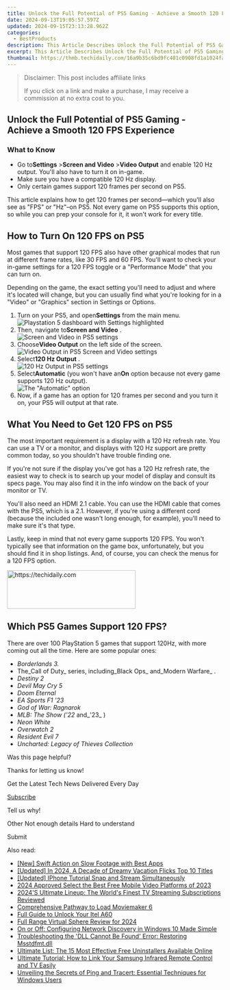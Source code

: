 ```yaml
---
title: Unlock the Full Potential of PS5 Gaming - Achieve a Smooth 120 FPS Experience
date: 2024-09-13T19:05:57.597Z
updated: 2024-09-15T23:13:28.962Z
categories:
  - BestProducts
description: This Article Describes Unlock the Full Potential of PS5 Gaming - Achieve a Smooth 120 FPS Experience
excerpt: This Article Describes Unlock the Full Potential of PS5 Gaming - Achieve a Smooth 120 FPS Experience
thumbnail: https://thmb.techidaily.com/16a9b35c6bd9fc401c0908fd1a1024fa5ae9f4d4fbf37f1eb35abe3fab424ae1.jpg
---
```


>  Disclaimer: This post includes affiliate links
>
>  If you click on a link and make a purchase, I may receive a commission at no extra cost to you.
>

## Unlock the Full Potential of PS5 Gaming - Achieve a Smooth 120 FPS Experience
### What to Know

* Go to**Settings** \>**Screen and Video** \>**Video Output** and enable 120 Hz output. You'll also have to turn it on in-game.
* Make sure you have a compatible 120 Hz display.
* Only certain games support 120 frames per second on PS5.

 This article explains how to get 120 frames per second—which you'll also see as "FPS" or "Hz"–on PS5\. Not every game on PS5 supports this option, so while you can prep your console for it, it won't work for every title.  

## How to Turn On 120 FPS on PS5

 Most games that support 120 FPS also have other graphical modes that run at different frame rates, like 30 FPS and 60 FPS. You'll want to check your in-game settings for a 120 FPS toggle or a "Performance Mode" that you can turn on.

 Depending on the game, the exact setting you'll need to adjust and where it's located will change, but you can usually find what you're looking for in a "Video" or "Graphics" section in Settings or Options.

1. Turn on your PS5, and open**Settings** from the main menu.  
![Playstation 5 dashboard with Settings highlighted](https://www.lifewire.com/thmb/SgkRTTRVRqbxRg0AJLYr6FWqfG4=/1500x0/filters:no_upscale():max_bytes(150000):strip_icc():format(webp)/how-to-remote-play-ps5-games-on-android-50896111-df8a16a465fe41e7aef3d5ad05b4a7c8.jpg)
2. Then, navigate to**Screen and Video** .  
![Screen and Video in PS5 settings](https://www.lifewire.com/thmb/YCLQ2vGLnavPgpRPNtxhU7n6NFw=/1500x0/filters:no_upscale():max_bytes(150000):strip_icc():format(webp)/Screen-and-Video-Settings-aa8ff277b8254627a1a8c88e1c91f9cf.jpg)
3. Choose**Video Output** on the left side of the screen.  
![Video Output in PS5 Screen and Video settings](https://www.lifewire.com/thmb/Xgk1MNv2WwvyRO7tv2bHEF4oiqo=/1500x0/filters:no_upscale():max_bytes(150000):strip_icc():format(webp)/Video-Output-46b505f379064535ac4977a29faee336.jpg)
4. Select**120 Hz Output** .  
![120 Hz Output in PS5 settings](https://www.lifewire.com/thmb/hxj9hKX_96UCkA07Y8Rzo91hvKo=/1500x0/filters:no_upscale():max_bytes(150000):strip_icc():format(webp)/120-Output-9e18a336656f4caf97cc91724b032df2.jpg)
5. Select**Automatic** (you won't have an**On** option because not every game supports 120 Hz output).  
![The "Automatic" option ](https://www.lifewire.com/thmb/N0N2mbCdwDADtM0UH7Q50TlNT2U=/1500x0/filters:no_upscale():max_bytes(150000):strip_icc():format(webp)/Automatic-8261fa6f79014410bb3948ebcbcac568.jpg)
6. Now, if a game has an option for 120 frames per second and you turn it on, your PS5 will output at that rate.

## What You Need to Get 120 FPS on PS5

 The most important requirement is a display with a 120 Hz refresh rate. You can use a TV or a monitor, and displays with 120 Hz support are pretty common today, so you shouldn't have trouble finding one.

 If you're not sure if the display you've got has a 120 Hz refresh rate, the easiest way to check is to search up your model of display and consult its specs page. You may also find it in the info window on the back of your monitor or TV.

 You'll also need an HDMI 2.1 cable. You can use the HDMI cable that comes with the PS5, which is a 2.1\. However, if you're using a different cord (because the included one wasn't long enough, for example), you'll need to make sure it's that type.

 Lastly, keep in mind that not every game supports 120 FPS. You won't typically see that information on the game box, unfortunately, but you should find it in shop listings. And, of course, you can check the menus for a 120 FPS option.

<!-- affiliate ads begin -->
<a href="https://aidotcom.pxf.io/c/5597632/2129042/19576" target="_top" id="2129042">
  <img src="//a.impactradius-go.com/display-ad/19576-2129042" border="0" alt="https://techidaily.com" width="300" height="90"/>
</a>
<img height="0" width="0" src="https://aidotcom.pxf.io/i/5597632/2129042/19576" style="position:absolute;visibility:hidden;" border="0" />
<!-- affiliate ads end -->

## Which PS5 Games Support 120 FPS?

 There are over 100 PlayStation 5 games that support 120Hz, with more coming out all the time. Here are some popular ones:

* _Borderlands 3._
* The_Call of Duty_ series, including_Black Ops_ and_Modern Warfare_ .
* _Destiny 2_
* _Devil May Cry 5_
* _Doom Eternal_
* _EA Sports F1 '23_
* _God of War: Ragnarok_
* _MLB: The Show ('22_ and_'23_ )
* _Neon White_
* _Overwatch 2_
* _Resident Evil 7_
* _Uncharted: Legacy of Thieves Collection_

Was this page helpful?

Thanks for letting us know!

 Get the Latest Tech News Delivered Every Day

[Subscribe](https://www.lifewire.com/#)

Tell us why!

 Other  Not enough details  Hard to understand

 Submit

<ins class="adsbygoogle"
     style="display:block"
     data-ad-format="autorelaxed"
     data-ad-client="ca-pub-7571918770474297"
     data-ad-slot="1223367746"></ins>

<ins class="adsbygoogle"
     style="display:block"
     data-ad-client="ca-pub-7571918770474297"
     data-ad-slot="8358498916"
     data-ad-format="auto"
     data-full-width-responsive="true"></ins>

<span class="atpl-alsoreadstyle">Also read:</span>
<div><ul>
<li><a href="https://some-approaches.techidaily.com/new-swift-action-on-slow-footage-with-best-apps/"><u>[New] Swift Action on Slow Footage with Best Apps</u></a></li>
<li><a href="https://fox-info.techidaily.com/updated-in-2024-a-decade-of-dreamy-vacation-flicks-top-10-titles/"><u>[Updated] In 2024, A Decade of Dreamy Vacation Flicks Top 10 Titles</u></a></li>
<li><a href="https://extra-support.techidaily.com/updated-iphone-tutorial-snap-and-stream-simultaneously/"><u>[Updated] IPhone Tutorial Snap and Stream Simultaneously</u></a></li>
<li><a href="https://fox-blue.techidaily.com/2024-approved-select-the-best-free-mobile-video-platforms-of-2023/"><u>2024 Approved Select the Best Free Mobile Video Platforms of 2023</u></a></li>
<li><a href="https://tech-recovery.techidaily.com/2024s-ultimate-lineup-the-worlds-finest-tv-streaming-subscriptions-reviewed/"><u>2024'S Ultimate Lineup: The World's Finest TV Streaming Subscriptions Reviewed</u></a></li>
<li><a href="https://extra-lessons.techidaily.com/comprehensive-pathway-to-load-moviemaker-6/"><u>Comprehensive Pathway to Load Moviemaker 6</u></a></li>
<li><a href="https://unlock-android.techidaily.com/full-guide-to-unlock-your-itel-a60-by-drfone-android/"><u>Full Guide to Unlock Your Itel A60</u></a></li>
<li><a href="https://some-techniques.techidaily.com/full-range-virtual-sphere-review-for-2024/"><u>Full Range Virtual Sphere Review for 2024</u></a></li>
<li><a href="https://tech-recovery.techidaily.com/on-or-off-configuring-network-discovery-in-windows-10-made-simple/"><u>On or Off: Configuring Network Discovery in Windows 10 Made Simple</u></a></li>
<li><a href="https://tech-recovery.techidaily.com/troubleshooting-the-dll-cannot-be-found-error-restoring-msstdfmtdll/"><u>Troubleshooting the 'DLL Cannot Be Found' Error: Restoring Msstdfmt.dll</u></a></li>
<li><a href="https://tech-recovery.techidaily.com/ultimate-list-the-15-most-effective-free-uninstallers-available-online/"><u>Ultimate List: The 15 Most Effective Free Uninstallers Available Online</u></a></li>
<li><a href="https://tech-recovery.techidaily.com/ultimate-tutorial-how-to-link-your-samsung-infrared-remote-control-and-tv-easily/"><u>Ultimate Tutorial: How to Link Your Samsung Infrared Remote Control and TV Easily</u></a></li>
<li><a href="https://tech-recovery.techidaily.com/unveiling-the-secrets-of-ping-and-tracert-essential-techniques-for-windows-users/"><u>Unveiling the Secrets of Ping and Tracert: Essential Techniques for Windows Users</u></a></li>
</ul></div>

